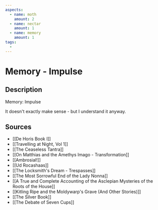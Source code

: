 ```yaml
---
aspects: 
  - name: moth
    amount: 2
  - name: nectar
    amount: 1
  - name: memory
    amount: 1
tags:
  - 
---
```


# Memory - Impulse

## Description
Memory: Impulse

It doesn't exactly make sense - but I understand it anyway.
## Sources
- [[De Horis Book I]]
- [[Travelling at Night, Vol 1]]
- [[The Ceaseless Tantra]]
- [[On Matthias and the Amethys Imago - Transformation]]
- [[Ambrosial!]]
- [[Ud Rocashaas]]
- [[The Locksmith's Dream - Trespasses]]
- [[The Most Sorrowful End of the Lady Nonna]]
- [[A True and Complete Accounting of the Asclepian Mysteries of the Roots of the House]]
- [[Kitling Ripe and the Moldywarp's Grave (And Other Stories)]]
- [[The Silver Book]]
- [[The Debate of Seven Cups]]